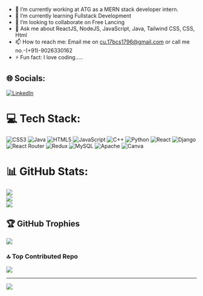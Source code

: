 

- 🔭 I’m currently working at ATG as a MERN stack developer intern.
- 🌱 I’m currently learning Fullstack Development 
- 👯 I’m looking to collaborate on Free Lancing 
- 💬 Ask me about ReactJS, NodeJS, JavaScript, Java, Tailwind CSS, CSS, Html
- 📫 How to reach me: Email me on cu.17bcs1796@gmail.com or call me no.-(+91)-9026330162
- ⚡ Fun fact: I love coding.....


## 🌐 Socials:
[![LinkedIn](https://img.shields.io/badge/LinkedIn-%230077B5.svg?logo=linkedin&logoColor=white)](https://www.linkedin.com/in/krishnacode001/) 

# 💻 Tech Stack:
![CSS3](https://img.shields.io/badge/css3-%231572B6.svg?style=for-the-badge&logo=css3&logoColor=white) ![Java](https://img.shields.io/badge/java-%23ED8B00.svg?style=for-the-badge&logo=java&logoColor=white) ![HTML5](https://img.shields.io/badge/html5-%23E34F26.svg?style=for-the-badge&logo=html5&logoColor=white) ![JavaScript](https://img.shields.io/badge/javascript-%23323330.svg?style=for-the-badge&logo=javascript&logoColor=%23F7DF1E) ![C++](https://img.shields.io/badge/c++-%2300599C.svg?style=for-the-badge&logo=c%2B%2B&logoColor=white) ![Python](https://img.shields.io/badge/python-3670A0?style=for-the-badge&logo=python&logoColor=ffdd54) ![React](https://img.shields.io/badge/react-%2320232a.svg?style=for-the-badge&logo=react&logoColor=%2361DAFB) ![Django](https://img.shields.io/badge/django-%23092E20.svg?style=for-the-badge&logo=django&logoColor=white) ![React Router](https://img.shields.io/badge/React_Router-CA4245?style=for-the-badge&logo=react-router&logoColor=white) ![Redux](https://img.shields.io/badge/redux-%23593d88.svg?style=for-the-badge&logo=redux&logoColor=white) ![MySQL](https://img.shields.io/badge/mysql-%2300f.svg?style=for-the-badge&logo=mysql&logoColor=white) ![Apache](https://img.shields.io/badge/apache-%23D42029.svg?style=for-the-badge&logo=apache&logoColor=white) ![Canva](https://img.shields.io/badge/Canva-%2300C4CC.svg?style=for-the-badge&logo=Canva&logoColor=white)
# 📊 GitHub Stats:
![](https://github-readme-stats.vercel.app/api?username=Krishna-Kant-Patel&theme=tokyonight&hide_border=false&include_all_commits=false&count_private=false)<br/>
![](https://github-readme-streak-stats.herokuapp.com/?user=Krishna-Kant-Patel&theme=tokyonight&hide_border=false)<br/>
![](https://github-readme-stats.vercel.app/api/top-langs/?username=Krishna-Kant-Patel&theme=tokyonight&hide_border=false&include_all_commits=false&count_private=false&layout=compact)

## 🏆 GitHub Trophies
![](https://github-profile-trophy.vercel.app/?username=Krishna-Kant-Patel&theme=dark_dimmed&no-frame=false&no-bg=true&margin-w=4)

### 🔝 Top Contributed Repo
![](https://github-contributor-stats.vercel.app/api?username=Krishna-Kant-Patel&limit=5&theme=dark&combine_all_yearly_contributions=true)

---
[![](https://visitcount.itsvg.in/api?id=Krishna-Kant-Patel&icon=0&color=0)](https://visitcount.itsvg.in)

<!-- Proudly created with GPRM ( https://gprm.itsvg.in ) -->
